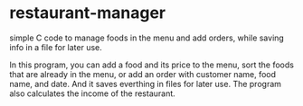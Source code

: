 # restaurant-manager
simple C code to manage foods in the menu and add orders, while saving info in a file for later use.

In this program, you can add a food and its price to the menu,
                 sort the foods that are already in the menu, or
                 add an order with customer name, food name, and date. And it saves everthing in files for later use.
                 The program also calculates the income of the restaurant.
                
